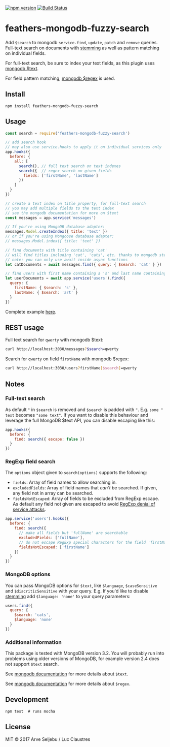 [![npm version](https://badge.fury.io/js/feathers-mongodb-fuzzy-search.svg)](https://badge.fury.io/js/feathers-mongodb-fuzzy-search) [![Build Status](https://travis-ci.org/arve0/feathers-mongodb-fuzzy-search.svg?branch=master)](https://travis-ci.org/arve0/feathers-mongodb-fuzzy-search)

# feathers-mongodb-fuzzy-search
Add `$search` to mongodb `service.find`, `update`, `patch` and `remove` queries. Full-text search on documents with [stemming](https://en.wikipedia.org/wiki/Stemming) as well as pattern matching on individual fields.

For full-text search, be sure to index your text fields, as this plugin uses [mongodb $text](https://docs.mongodb.com/manual/reference/operator/query/text/).

For field pattern matching, [mongodb $regex](https://docs.mongodb.com/manual/reference/operator/query/regex/) is used.

## Install
```
npm install feathers-mongodb-fuzzy-search
```

## Usage
```js
const search = require('feathers-mongodb-fuzzy-search')

// add search hook
// may also use service.hooks to apply it on individual services only
app.hooks({
  before: {
    all: [
      search(), // full text search on text indexes
      search({  // regex search on given fields
        fields: ['firstName', 'lastName']
      })
    ]
  }
})

// create a text index on title property, for full-text search
// you may add multiple fields to the text index
// see the mongodb documentation for more on $text
const messages = app.service('messages')

// If you're using MongoDB database adapter:
messages.Model.createIndex({ title: 'text' })
// or if you're using Mongoose database adapter:
// messages.Model.index({ title: 'text' })

// find documents with title containing 'cat'
// will find titles including 'cat', 'cats', etc. thanks to mongodb stemming
// note: you can only use await inside async functions
let catDocuments = await messages.find({ query: { $search: 'cat' } })

// find users with first name containing a 's' and last name containing 'art'
let userDocuments = await app.service('users').find({
  query: {
    firstName: { $search: 's' },
    lastName: { $search: 'art' }
  }
})
```

Complete example [here](./example.js).

## REST usage
Full text search for `qwerty` with mongodb $text:
```sh
curl http://localhost:3030/messages?$search=qwerty
```

Search for `qwerty` on field `firstName` with mongodb $regex:
```sh
curl http://localhost:3030/users?firstName[$search]=qwerty
```

## Notes

### Full-text search
As default `"` in `$search` is removed and `$search` is padded with `"`. E.g. `some " text` becomes `"some text"`. If you want to disable this behaviour and leverage the full MongoDB $text API, you can disable escaping like this:

```js
app.hooks({
  before: {
    find: search({ escape: false })
  }
})
```

### RegExp field search
The `options` object given to `search(options)` supports the following:

- `fields`: Array of field names to allow searching in.
- `excludedFields`: Array of field names that *can't* be searched. If given, any field not in array can be searched.
- `fieldsNotEscaped`: Array of fields to be excluded from RegExp escape. As default any field not given are escaped to avoid [RegExp denial of service attacks](https://www.owasp.org/index.php/Regular_expression_Denial_of_Service_-_ReDoS).


```js
app.service('users').hooks({
  before: {
    find: search({
      // make all fields but 'fullName' are searchable
      excludedFields: ['fullName'],
      // do not escape RegExp special characters for the field 'firstName'
      fieldsNotEscaped: ['firstName']
    })
  }
})
```

### MongoDB options
You can pass MongoDB options for `$text`, like `$language`, `$caseSensitive` and `$diacriticSensitive` with your query. E.g. If you'd like to disable [stemming](https://en.wikipedia.org/wiki/Stemming) add `$language: 'none'` to your query parameters:

```js
users.find({
  query: {
    $search: 'cats',
    $language: 'none'
  }
})
```

### Additional information
This package is tested with MongoDB version 3.2. You will probably run into problems using older versions of MongoDB, for example version 2.4 does not support `$text` search.

See [mongodb documentation](https://docs.mongodb.com/manual/reference/operator/query/text/#search-field) for more details about `$text`.

See [mongodb documentation](https://docs.mongodb.com/manual/reference/operator/query/regex) for more details about `$regex`.

## Development
```
npm test  # runs mocha
```

## License
MIT © 2017 Arve Seljebu / Luc Claustres
